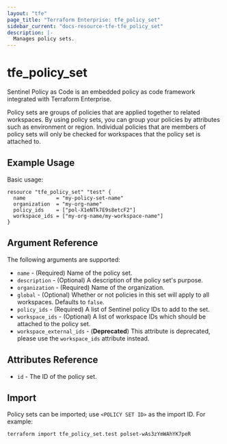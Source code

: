 ```yaml
---
layout: "tfe"
page_title: "Terraform Enterprise: tfe_policy_set"
sidebar_current: "docs-resource-tfe-tfe_policy_set"
description: |-
  Manages policy sets.
---
```


# tfe_policy_set

Sentinel Policy as Code is an embedded policy as code framework integrated
with Terraform Enterprise.

Policy sets are groups of policies that are applied together to related workspaces.
By using policy sets, you can group your policies by attributes such as environment
or region. Individual policies that are members of policy sets will only be checked
for workspaces that the policy set is attached to.

## Example Usage

Basic usage:

```hcl
resource "tfe_policy_set" "test" {
  name          = "my-policy-set-name"
  organization  = "my-org-name"
  policy_ids    = ["pol-X1eNTk7E9s8etcF2"]
  workspace_ids = ["my-org-name/my-workspace-name"]
}
```

## Argument Reference

The following arguments are supported:

* `name` - (Required) Name of the policy set.
* `description` - (Optional) A description of the policy set's purpose.
* `organization` - (Required) Name of the organization.
* `global` - (Optional) Whether or not policies in this set will apply to
  all workspaces. Defaults to `false`.
* `policy_ids` - (Required) A list of Sentinel policy IDs to add to the set.
* `workspace_ids` - (Optional) A list of workspace IDs which should be attached
  to the policy set.
* `workspace_external_ids` - (**Deprecated**) This attribute is deprecated,
  please use the `workspace_ids` attribute instead.

## Attributes Reference

* `id` - The ID of the policy set.

## Import

Policy sets can be imported; use `<POLICY SET ID>` as the import ID. For example:

```shell
terraform import tfe_policy_set.test polset-wAs3zYmWAhYK7peR
```
